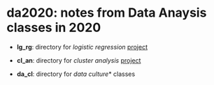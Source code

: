 # da2020: notes from Data Anaysis classes in 2020


  - **lg_rg**: directory for *logistic regression* [project](lg_rg/project.html) 

  - **cl_an**: directory for *cluster analysis* [project](cl_an/project.html) 

  - **da_cl**: directory for *data culture** classes